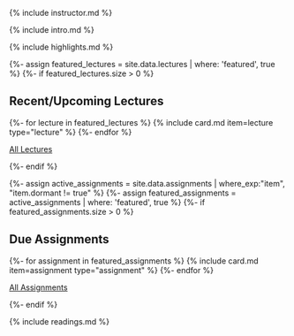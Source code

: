 ---
---

{% include instructor.md %}

{% include intro.md %}

{% include highlights.md %}

{%- assign featured_lectures = site.data.lectures | where: 'featured', true %}
{%- if featured_lectures.size > 0 %}
## Recent/Upcoming Lectures

{%- for lecture in featured_lectures %}
{% include card.md item=lecture type="lecture" %}
{%- endfor %}

<p class="expand"><a href="{{ '/lectures/' | relative_url }}">All Lectures</a></p>
{%- endif %}

{%- assign active_assignments = site.data.assignments | where_exp:"item", "item.dormant != true" %}
{%- assign featured_assignments = active_assignments | where: 'featured', true %}
{%- if featured_assignments.size > 0 %}
## Due Assignments

{%- for assignment in featured_assignments %}
{% include card.md item=assignment type="assignment" %}
{%- endfor %}

<p class="expand"><a href="{{ '/assignments/' | relative_url }}">All Assignments</a></p>
{%- endif %}

{% include readings.md %}
